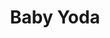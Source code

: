 ---
title: Baby Yoda
price: 18.00
tags: ["dog-collars"]
description: 
size: All
fields: baby-yoda
templateKey: product-page-layout
image: catty/baby-yoda.png
customField: 
    name: Select Size
    values: [{name: 'XSmall', priceChange: 0}, {name: 'Small', priceChange: 2},{name: 'Medium', priceChange: 5.00},{name: 'Large', priceChange: 7.00}, {name: 'XLarge', priceChange: 12 }]
---